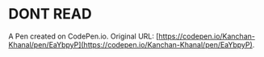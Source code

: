 # DONT READ

A Pen created on CodePen.io. Original URL: [https://codepen.io/Kanchan-Khanal/pen/EaYbpyP](https://codepen.io/Kanchan-Khanal/pen/EaYbpyP).

